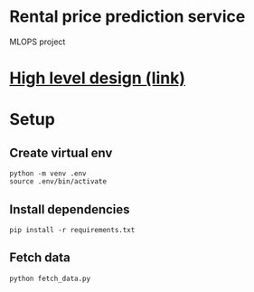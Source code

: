 # Rental price prediction service
MLOPS project

# [High level design (link)](./HighLevelDesign.md)

# Setup
## Create virtual env
```shell
python -m venv .env
source .env/bin/activate
```

## Install dependencies
```shell
pip install -r requirements.txt
```

## Fetch data
```shell
python fetch_data.py
```